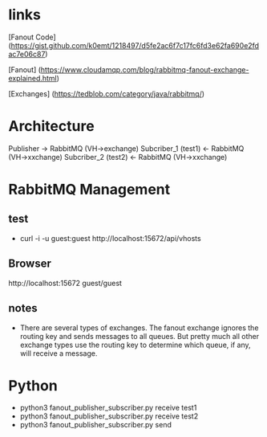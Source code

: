 # links
[Fanout Code] (https://gist.github.com/k0emt/1218497/d5fe2ac6f7c17fc6fd3e62fa690e2fdac7e06c87)

[Fanout] (https://www.cloudamqp.com/blog/rabbitmq-fanout-exchange-explained.html)

[Exchanges] (https://tedblob.com/category/java/rabbitmq/)

# Architecture
Publisher -> RabbitMQ (VH->exchange)
Subcriber_1 (test1) <- RabbitMQ (VH->xxchange)
Subcriber_2 (test2) <- RabbitMQ (VH->xxchange)


# RabbitMQ Management

## test
- curl -i -u guest:guest http://localhost:15672/api/vhosts

## Browser
http://localhost:15672
guest/guest

## notes
- There are several types of exchanges. The fanout exchange ignores the routing key and sends messages to all queues. But pretty much all other exchange types use the routing key to determine which queue, if any, will receive a message.

# Python
- python3 fanout_publisher_subscriber.py receive test1
- python3 fanout_publisher_subscriber.py receive test2
- python3 fanout_publisher_subscriber.py send